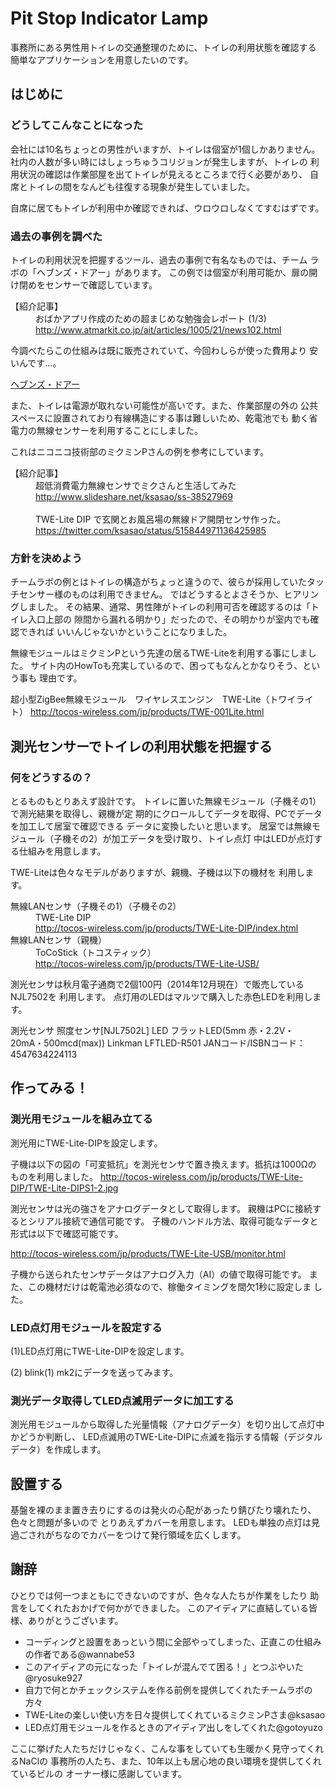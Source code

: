 ﻿# Pit Stop Indicator Lamp

事務所にある男性用トイレの交通整理のために、トイレの利用状態を確認する
簡単なアプリケーションを用意したいのです。

## はじめに

### どうしてこんなことになった

会社には10名ちょっとの男性がいますが、トイレは個室が1個しかありません。
社内の人数が多い時にはしょっちゅうコリジョンが発生しますが、トイレの
利用状況の確認は作業部屋を出てトイレが見えるところまで行く必要があり、
自席とトイレの間をなんども往復する現象が発生していました。

自席に居てもトイレが利用中か確認できれば、ウロウロしなくてすむはずです。

### 過去の事例を調べた

トイレの利用状況を把握するツール、過去の事例で有名なものでは、チーム
ラボの「ヘブンズ・ドアー」があります。
この例では個室が利用可能か、扉の開け閉めをセンサーで確認しています。

<dl>
<dt>【紹介記事】</dt>
<dd>
おばかアプリ作成のための超まじめな勉強会レポート (1/3) <br/>
<a href="http://www.atmarkit.co.jp/ait/articles/1005/21/news102.html">
http://www.atmarkit.co.jp/ait/articles/1005/21/news102.html</a>
</dd>
</dl>

今調べたらこの仕組みは既に販売されていて、今回わしらが使った費用より
安いんです…。

[ヘブンズ・ドアー](http://heavens-door.info)

また、トイレは電源が取れない可能性が高いです。また、作業部屋の外の
公共スペースに設置されており有線構造にする事は難しいため、乾電池でも
動く省電力の無線センサーを利用することにしました。

これはニコニコ技術部のミクミンPさんの例を参考にしています。

<dl>
<dt>【紹介記事】</dt>
<dd>
超低消費電力無線センサでミクさんと生活してみた <br/>
<a href="http://www.slideshare.net/ksasao/ss-38527969">
http://www.slideshare.net/ksasao/ss-38527969</a>
<br/><br/>
TWE-Lite DIP で玄関とお風呂場の無線ドア開閉センサ作った。<br/>
<a href="https://twitter.com/ksasao/status/515844971136425985">
https://twitter.com/ksasao/status/515844971136425985</a>
</dd>
<dl>

### 方針を決めよう

チームラボの例とはトイレの構造がちょっと違うので、彼らが採用していたタッ
チセンサー様のものは利用できません。
ではどうするとよさそうか、ヒアリングしました。
その結果、通常、男性陣がトイレの利用可否を確認するのは「トイレ入口上部の
隙間から漏れる明かり」だったので、その明かりが室内でも確認できれば
いいんじゃないかということになりました。

無線モジュールはミクミンPという先達の居るTWE-Liteを利用する事にしました。
サイト内のHowToも充実しているので、困ってもなんとかなりそう、という事も
理由です。

超小型ZigBee無線モジュール　ワイヤレスエンジン　TWE-Lite（トワイライト）
http://tocos-wireless.com/jp/products/TWE-001Lite.html


## 測光センサーでトイレの利用状態を把握する

### 何をどうするの？

とるものもとりあえず設計です。
トイレに置いた無線モジュール（子機その1）で測光結果を取得し、親機が定
期的にクロールしてデータを取得、PCでデータを加工して居室で確認できる
データに変換したいと思います。
居室では無線モジュール（子機その2）が加工データを受け取り、トイレ点灯
中はLEDが点灯する仕組みを用意します。

TWE-Liteは色々なモデルがありますが、親機、子機は以下の機材を
利用します。

<dl>
<dt>無線LANセンサ（子機その1）（子機その2）</dt>
<dd>
TWE-Lite DIP<br/>
<a href="http://tocos-wireless.com/jp/products/TWE-Lite-DIP/index.html">
http://tocos-wireless.com/jp/products/TWE-Lite-DIP/index.html</a>
</dd>
<dt>無線LANセンサ（親機）</dt>
<dd>
ToCoStick（トコスティック）<br/>
<a href="http://tocos-wireless.com/jp/products/TWE-Lite-USB/">
http://tocos-wireless.com/jp/products/TWE-Lite-USB/</a>
</dd>
</dl>

測光センサは秋月電子通商で2個100円（2014年12月現在）で販売しているNJL7502を
利用します。
点灯用のLEDはマルツで購入した赤色LEDを利用します。

測光センサ
照度センサ[NJL7502L]
LED
フラットLED(5mm 赤・2.2V・20mA・500mcd(max)) Linkman LFTLED-R501
JANコード/ISBNコード：4547634224113



## 作ってみる！

### 測光用モジュールを組み立てる

測光用にTWE-Lite-DIPを設定します。

子機は以下の図の「可変抵抗」を測光センサで置き換えます。抵抗は1000Ωの
ものを利用しました。
http://tocos-wireless.com/jp/products/TWE-Lite-DIP/TWE-Lite-DIPS1-2.jpg

測光センサは光の強さをアナログデータとして取得します。
親機はPCに接続するとシリアル接続で通信可能です。
子機のハンドル方法、取得可能なデータと形式は以下で確認可能です。

http://tocos-wireless.com/jp/products/TWE-Lite-USB/monitor.html

子機から送られたセンサデータはアナログ入力（AI）の値で取得可能です。
また、この機材だけは乾電池必須なので、稼働タイミングを間欠1秒に設定しま
した。

### LED点灯用モジュールを設定する

(1)LED点灯用にTWE-Lite-DIPを設定します。



(2) blink(1) mk2にデータを送ってみます。



### 測光データ取得してLED点滅用データに加工する

測光用モジュールから取得した光量情報（アナログデータ）を切り出して点灯中かどうか判断し、
LED点滅用のTWE-Lite-DIPに点滅を指示する情報（デジタルデータ）を作成します。

## 設置する

基盤を裸のまま置き去りにするのは発火の心配があったり錆びたり壊れたり、色々と問題が多いので
とりあえずカバーを用意します。
LEDも単独の点灯は見過ごされがちなのでカバーをつけて発行領域を広くします。




## 謝辞

ひとりでは何一つまともにできないのですが、色々な人たちが作業をしたり
助言をしてくれたおかげで何かができました。
このアイディアに直結している皆様、ありがとうございます。

* コーディングと設置をあっという間に全部やってしまった、正直この仕組みの作者である@wannabe53
* このアイディアの元になった「トイレが混んでて困る！」とつぶやいた@ryosuke927
* 自力で何とかチェックシステムを作る前例を提供してくれたチームラボの方々
* TWE-Liteの楽しい使い方を日々提供してくれているミクミンPさま@ksasao
* LED点灯用モジュールを作るときのアイディア出しをしてくれた@gotoyuzo

ここに挙げた人たちだけじゃなく、こんな事をしていても生暖かく見守ってくれるNaClの
事務所の人たち、また、10年以上も居心地の良い環境を提供してくれているビルの
オーナー様に感謝しています。



